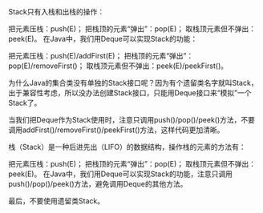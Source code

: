 Stack只有入栈和出栈的操作：

把元素压栈：push(E)；
把栈顶的元素“弹出”：pop(E)；
取栈顶元素但不弹出：peek(E)。
在Java中，我们用Deque可以实现Stack的功能：

把元素压栈：push(E)/addFirst(E)；
把栈顶的元素“弹出”：pop(E)/removeFirst()；
取栈顶元素但不弹出：peek(E)/peekFirst()。

为什么Java的集合类没有单独的Stack接口呢？因为有个遗留类名字就叫Stack，出于兼容性考虑，所以没办法创建Stack接口，只能用Deque接口来“模拟”一个Stack了。

当我们把Deque作为Stack使用时，注意只调用push()/pop()/peek()方法，不要调用addFirst()/removeFirst()/peekFirst()方法，这样代码更加清晰。

栈（Stack）是一种后进先出（LIFO）的数据结构，操作栈的元素的方法有：

把元素压栈：push(E)；
把栈顶的元素“弹出”：pop(E)；
取栈顶元素但不弹出：peek(E)。
在Java中，我们用Deque可以实现Stack的功能，注意只调用push()/pop()/peek()方法，避免调用Deque的其他方法。

最后，不要使用遗留类Stack。